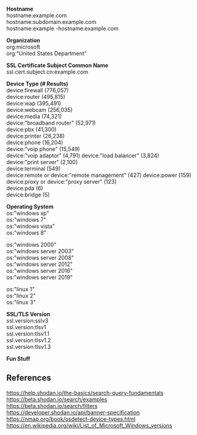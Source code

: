 **Hostname**  
hostname:example.com  
hostname:subdomain.example.com  
hostname:example -hostname:example.com  


**Organization**  
org:microsoft  
org:"United States Department"    


**SSL Certificate Subject Common Name**  
ssl.cert.subject.cn:example.com  


**Device Type (# Results)**  
device:firewall (776,057)  
device:router (495,815)  
device:wap (395,491)  
device:webcam (256,035)  
device:media (74,321)  
device:"broadband router" (52,971)  
device:pbx (41,300)  
device:printer (26,238)  
device:phone (16,204)  
device:"voip phone" (15,549)  
device:"voip adaptor" (4,791)
device:"load balancer" (3,824)  
device:"print server" (2,100)  
device:terminal (549)  
device:remote or device:"remote management" (427) 
device:power (159)  
device:proxy or device:"proxy server" (123)  
device:pda (6)  
device:bridge (5)  


**Operating System**  
os:"windows xp"  
os:"windows 7"  
os:"windows vista"  
os:"windows 8"  


os:"windows 2000"  
os:"windows server 2003"  
os:"windows server 2008"  
os:"windows server 2012"  
os:"windows server 2016"  
os:"windows server 2019"  


os:"linux 1"  
os:"linux 2"  
os:"linux 3"  


**SSL/TLS Version**  
ssl.version:sslv3  
ssl.version:tlsv1  
ssl.version:tlsv1.1  
ssl.version:tlsv1.2  
ssl.version:tlsv1.3  




**Fun Stuff**







## References ##
https://help.shodan.io/the-basics/search-query-fundamentals  
https://beta.shodan.io/search/examples  
https://beta.shodan.io/search/filters  
https://developer.shodan.io/api/banner-specification  
https://nmap.org/book/osdetect-device-types.html  
https://en.wikipedia.org/wiki/List_of_Microsoft_Windows_versions
